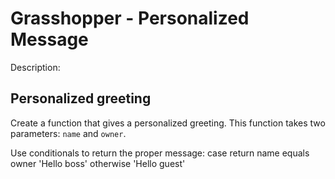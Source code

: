 # Grasshopper - Personalized Message
Description:
## Personalized greeting

Create a function that gives a personalized greeting. This function takes two parameters: ```name``` and ```owner```.

Use conditionals to return the proper message:
case 	            return
name equals owner 	'Hello boss'
otherwise 	        'Hello guest'